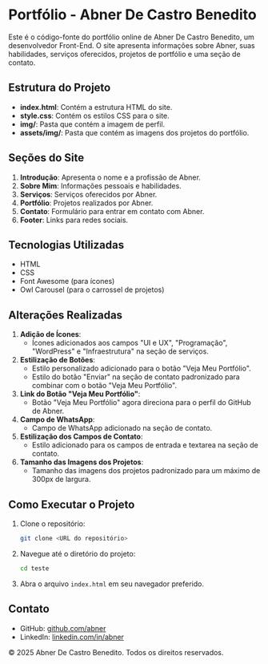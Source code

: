 # Portfólio - Abner De Castro Benedito

Este é o código-fonte do portfólio online de Abner De Castro Benedito, um desenvolvedor Front-End. O site apresenta informações sobre Abner, suas habilidades, serviços oferecidos, projetos de portfólio e uma seção de contato.

## Estrutura do Projeto

- **index.html**: Contém a estrutura HTML do site.
- **style.css**: Contém os estilos CSS para o site.
- **img/**: Pasta que contém a imagem de perfil.
- **assets/img/**: Pasta que contém as imagens dos projetos do portfólio.

## Seções do Site

1. **Introdução**: Apresenta o nome e a profissão de Abner.
2. **Sobre Mim**: Informações pessoais e habilidades.
3. **Serviços**: Serviços oferecidos por Abner.
4. **Portfólio**: Projetos realizados por Abner.
5. **Contato**: Formulário para entrar em contato com Abner.
6. **Footer**: Links para redes sociais.

## Tecnologias Utilizadas

- HTML
- CSS
- Font Awesome (para ícones)
- Owl Carousel (para o carrossel de projetos)

## Alterações Realizadas

1. **Adição de Ícones**:
    - Ícones adicionados aos campos "UI e UX", "Programação", "WordPress" e "Infraestrutura" na seção de serviços.
2. **Estilização de Botões**:
    - Estilo personalizado adicionado para o botão "Veja Meu Portfólio".
    - Estilo do botão "Enviar" na seção de contato padronizado para combinar com o botão "Veja Meu Portfólio".
3. **Link do Botão "Veja Meu Portfólio"**:
    - Botão "Veja Meu Portfólio" agora direciona para o perfil do GitHub de Abner.
4. **Campo de WhatsApp**:
    - Campo de WhatsApp adicionado na seção de contato.
5. **Estilização dos Campos de Contato**:
    - Estilo adicionado para os campos de entrada e textarea na seção de contato.
6. **Tamanho das Imagens dos Projetos**:
    - Tamanho das imagens dos projetos padronizado para um máximo de 300px de largura.

## Como Executar o Projeto

1. Clone o repositório:
    ```bash
    git clone <URL do repositório>
    ```
2. Navegue até o diretório do projeto:
    ```bash
    cd teste
    ```
3. Abra o arquivo `index.html` em seu navegador preferido.

## Contato

- GitHub: [github.com/abner](https://github.com/abner)
- LinkedIn: [linkedin.com/in/abner]([https://linkedin.com/in/abner](https://www.linkedin.com/in/abner-castro-6380021ba/))

&copy; 2025 Abner De Castro Benedito. Todos os direitos reservados.
